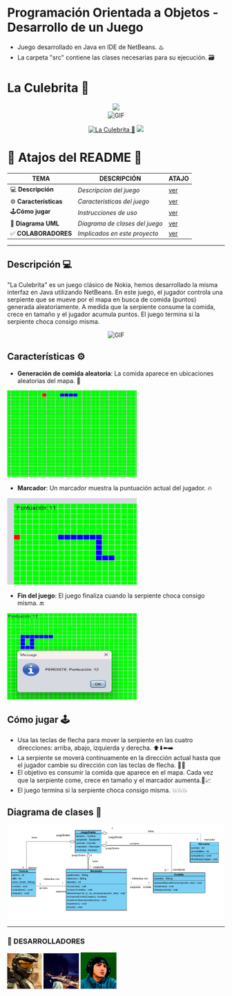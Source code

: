 # Programación Orientada a Objetos - Desarrollo de un Juego

- Juego desarrollado en Java en IDE de NetBeans. ♨️
- La carpeta "src" contiene las clases necesarias para su ejecución. 🗃️

# La Culebrita 🐍
<div align="center">
<a href="https://github.com/GataNina-Li"><img src="http://readme-typing-svg.herokuapp.com?font=mono&size=17&duration=4000&color=F7B11B&center=falso&vCenter=falso&lines=Gracias+por+visitar+este+repositorio.+%F0%9F%92%96" height="90px"></a>
</div>

<div align="center">
<img src="https://media3.giphy.com/media/v1.Y2lkPTc5MGI3NjExYXd6Zm0zYjZjZG9nZHJvemFwam13M21paGF6M2U4d2hiNnpya2h1MyZlcD12MV9pbnRlcm5hbF9naWZfYnlfaWQmY3Q9Zw/a9dGnkMNSSwDeR8Xii/giphy.webp" alt="GIF" width="500" height="250"></p>
</div>
<p align="center">
<a href="#"><img title="La Culebrita 🐍" src="https://img.shields.io/badge/SI TE AGRADA EL REPOSITORIO APOYANOS CON UNA 🌟 ¡GRACIAS! -red?colorA=%255ff0000&colorB=%23017e40&style=for-the-badge"></a> 
<img src="https://i.pinimg.com/originals/35/60/21/356021c99fded9d442b02d0b48891338.gif" height="28px">
</p>  

# 📍 Atajos del README 📍
| TEMA | DESCRIPCIÓN | ATAJO |
|------|-------------|-------|
| 💻 **Descripción** | *Descripcion del juego* |[ver](https://github.com/Jxel117/PooJuego?tab=readme-ov-file#descripci%C3%B3n-) |
| ⚙️ **Características** | *Caracteristicas del juego* |[ver](https://github.com/Jxel117/PooJuego?tab=readme-ov-file#caracter%C3%ADsticas-%EF%B8%8F) |
| 🕹️**Cómo jugar** | *Instrucciones de uso* |[ver](https://github.com/Jxel117/PooJuego?tab=readme-ov-file#c%C3%B3mo-jugar-%EF%B8%8F) |
| 🧩 **Diagrama UML** | *Diagrama de clases del juego* |[ver](https://github.com/Jxel117/PooJuego?tab=readme-ov-file#diagrama-de-clases-) |
| ✅ **COLABORADORES** | *Implicados en este proyecto* |[ver](https://github.com/Jxel117/PooJuego?tab=readme-ov-file#-desarrolladores) |
----


## Descripción 💻
"La Culebrita" es un juego clásico de Nokia, hemos desarrollado la misma interfaz en Java utilizando NetBeans. En este juego, el jugador controla una serpiente que se mueve por el mapa en busca de comida (puntos) generada aleatoriamente. A medida que la serpiente consume la comida, crece en tamaño y el jugador acumula puntos. El juego termina si la serpiente choca consigo misma.

<div align="center">
<img src="https://images.hive.blog/p/hgjbks2vRxvf3xsYr6qQ7dm31DuBHGui8pKMdEVPxhLfEeEoVMPfUw4awqLGYNSybnpxcYbMLQUQhVrfnUtzuD7Yr1?format=match&mode=fit" alt="GIF" width="300" height="200"></p>
</div>

## Características ⚙️
- **Generación de comida aleatoria**: La comida aparece en ubicaciones aleatorias del mapa. 🍎

<img src="https://raw.githubusercontent.com/Jxel117/PooJuego/develop/Imagenes/Comida.s.png" alt="GIF" width="300" height="200"></p>
  
- **Marcador**: Un marcador muestra la puntuación actual del jugador. 🔥

<img src="https://raw.githubusercontent.com/Jxel117/PooJuego/develop/Imagenes/Puntacion.s.png" alt="GIF" width="300" height="200"></p>

- **Fin del juego**: El juego finaliza cuando la serpiente choca consigo misma. 🔚

<img src="https://raw.githubusercontent.com/Jxel117/PooJuego/develop/Imagenes/Game-Over.png" alt="GIF" width="300" height="200"></p>


## Cómo jugar 🕹️
- Usa las teclas de flecha para mover la serpiente en las cuatro direcciones: arriba, abajo, izquierda y derecha.
  ⬆️⬇️⬅️➡️
- La serpiente se moverá continuamente en la dirección actual hasta que el jugador cambie su dirección con las teclas de flecha. 🔁🔁
- El objetivo es consumir la comida que aparece en el mapa. Cada vez que la serpiente come, crece en tamaño y el marcador aumenta.🍎📈
- El juego termina si la serpiente choca consigo misma. 💥💥💥

## Diagrama de clases 🧩
<div align="center">
<img src="https://raw.githubusercontent.com/Jxel117/PooJuego/develop/Imagenes/JuegoSnake.PNG">
</div>

----
### 🌟 DESARROLLADORES

[![Jxel117 · he/him](https://raw.githubusercontent.com/Jxel117/PooJuego/develop/Imagenes/Captura%20de%20pantalla%202024-07-26%20010136.png?size=60)](https://github.com/Jxel117)           [![Diego162306](https://raw.githubusercontent.com/Jxel117/PooJuego/develop/Imagenes/Captura%20de%20pantalla%202024-07-26%20010322.png?size=60)](https://github.com/Diego162306)           [![YooneR1209](https://raw.githubusercontent.com/Jxel117/PooJuego/develop/Imagenes/Captura%20de%20pantalla%202024-07-26%20010241.png?size=60)](https://github.com/YooneR1209)


